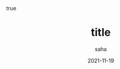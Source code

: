 ---
title: "title"
image : ""
date: '2021-11-19'
categories: [TOP_CATEGORIE, SUB_CATEGORIE]
tags: [tag] 
author: saha
math: true
mermaid: true
pin : false
---